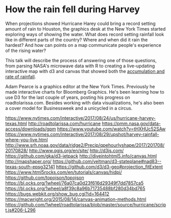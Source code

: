 # How the rain fell during Harvey 

When projections showed Hurricane Harey could bring a record setting amount of rain to Houston, the graphics desk at the New York Times started exploring ways of showing the water. What does record setting rainfall look like in different parts of the country? Where and when did it rain the hardest? And how can points on a map communicate people's experience of the rising water? 

This talk will describe the process of answering one of those questions, from parsing NASA's microwave data with R to creating a live-updating interactive map with d3 and canvas that showed both the [accumulation and rate of rainfall](https://www.nytimes.com/interactive/2017/08/24/us/hurricane-harvey-texas.html). 


Adam Pearce is a graphics editor at the New York Times. Previously he made interactive charts for Bloomberg Graphics. He's been learning how to use D3 for the last couple of years, posting his progress on roadtolarissa.com. Besides working with data visualizations, he's also been a cover model for Businessweek and a unicycled in a circus.



https://www.nytimes.com/interactive/2017/08/24/us/hurricane-harvey-texas.html
http://roadtolarissa.com/hurricane
https://pmm.nasa.gov/data-access/downloads/gpm
https://www.youtube.com/watch?v=tHXHUc52SAw
https://www.nytimes.com/interactive/2017/08/29/upshot/harvey-rainfall-where-you-live.html
http://www.srh.noaa.gov/data/ridge2/Precip/qpehourlyshape/2017/201708/20170828/
http://www.qgis.org/en/site/
http://d3js.com/
https://github.com/gka/d3-jetpack
http://diveintohtml5.info/canvas.html
http://mapshaper.org/
https://github.com/veltman/d3-stateplane#nad83--texas-south-epsg32141
https://github.com/d3/d3-geo#projection_fitExtent
https://www.html5rocks.com/en/tutorials/canvas/hidpi/
https://github.com/topojson/topojson
https://bl.ocks.org/1wheel/76a07ca0d23f616d29349f7dd7857ca5
https://bl.ocks.org/1wheel/a8f39c8a96b71735488bf280d34bd765
https://bugs.webkit.org/show_bug.cgi?id=164412
https://macwright.org/2015/08/14/canvas-animation-methods.html
https://github.com/1wheel/roadtolarissa/blob/master/source/hurricane/script.js#206-L296
